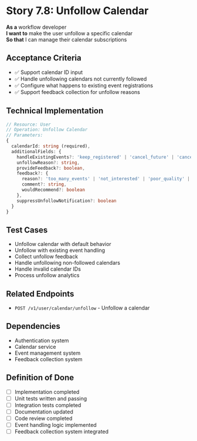 # Story 7.8: Unfollow Calendar

**As a** workflow developer  
**I want to** make the user unfollow a specific calendar  
**So that** I can manage their calendar subscriptions

## Acceptance Criteria
- ✅ Support calendar ID input
- ✅ Handle unfollowing calendars not currently followed
- ✅ Configure what happens to existing event registrations
- ✅ Support feedback collection for unfollow reasons

## Technical Implementation
```typescript
// Resource: User
// Operation: Unfollow Calendar
// Parameters:
{
  calendarId: string (required),
  additionalFields: {
    handleExistingEvents?: 'keep_registered' | 'cancel_future' | 'cancel_all',
    unfollowReason?: string,
    provideFeedback?: boolean,
    feedback?: {
      reason?: 'too_many_events' | 'not_interested' | 'poor_quality' | 'time_conflict' | 'other',
      comment?: string,
      wouldRecommend?: boolean
    },
    suppressUnfollowNotification?: boolean
  }
}
```

## Test Cases
- Unfollow calendar with default behavior
- Unfollow with existing event handling
- Collect unfollow feedback
- Handle unfollowing non-followed calendars
- Handle invalid calendar IDs
- Process unfollow analytics

## Related Endpoints
- `POST /v1/user/calendar/unfollow` - Unfollow a calendar

## Dependencies
- Authentication system
- Calendar service
- Event management system
- Feedback collection system

## Definition of Done
- [ ] Implementation completed
- [ ] Unit tests written and passing
- [ ] Integration tests completed
- [ ] Documentation updated
- [ ] Code review completed
- [ ] Event handling logic implemented
- [ ] Feedback collection system integrated
